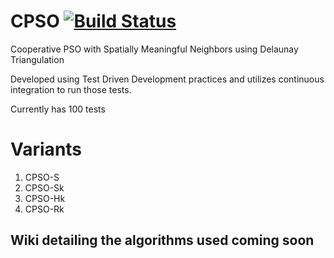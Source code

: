 # CPSO   [![Build Status](https://travis-ci.org/Peter-Wilson/CPSO.svg?branch=develop)](https://travis-ci.org/Peter-Wilson/CPSO)
Cooperative PSO with Spatially Meaningful Neighbors using Delaunay Triangulation

Developed using Test Driven Development practices and utilizes continuous integration to run those tests.

Currently has 100 tests

# Variants
1. CPSO-S
2. CPSO-Sk
3. CPSO-Hk
4. CPSO-Rk

## Wiki detailing the algorithms used coming soon
